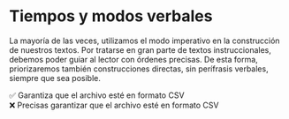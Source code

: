 # Tiempos y modos verbales

La mayoría de las veces, utilizamos el modo imperativo en la construcción de nuestros textos. Por tratarse en gran parte de textos instruccionales, debemos poder guiar al lector con órdenes precisas. De esta forma, priorizaremos también construcciones directas, sin perífrasis verbales, siempre que sea posible.

✅ Garantiza que el archivo esté en formato CSV <br>
❌ Precisas garantizar que el archivo esté en formato CSV
